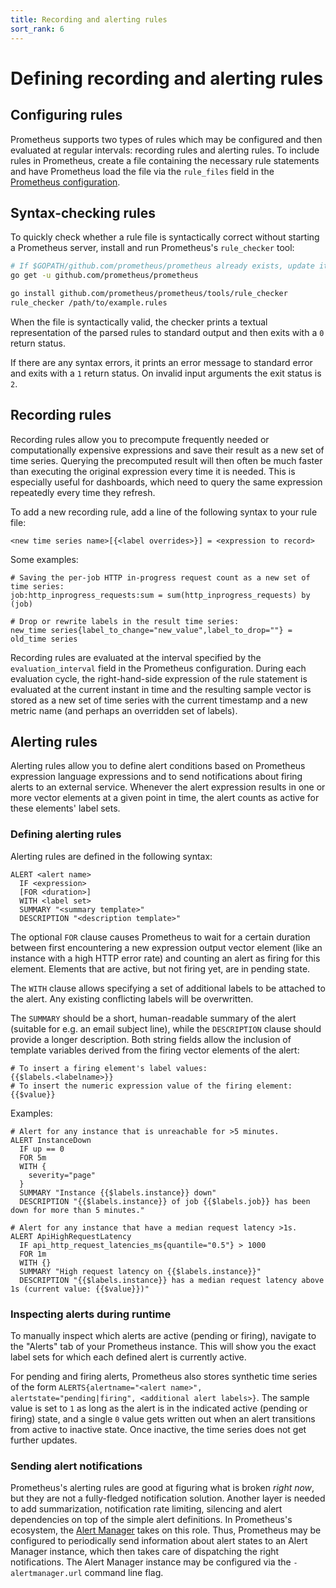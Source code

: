 ```yaml
---
title: Recording and alerting rules
sort_rank: 6
---
```


# Defining recording and alerting rules

## Configuring rules
Prometheus supports two types of rules which may be configured and then
evaluated at regular intervals: recording rules and alerting rules. To include
rules in Prometheus, create a file containing the necessary rule statements and
have Prometheus load the file via the `rule_files` field in the [Prometheus
configuration](https://github.com/prometheus/prometheus/blob/master/config/config.proto).

## Syntax-checking rules
To quickly check whether a rule file is syntactically correct without starting
a Prometheus server, install and run Prometheus's `rule_checker` tool:

```bash
# If $GOPATH/github.com/prometheus/prometheus already exists, update it first:
go get -u github.com/prometheus/prometheus

go install github.com/prometheus/prometheus/tools/rule_checker
rule_checker /path/to/example.rules
```

When the file is syntactically valid, the checker prints a textual
representation of the parsed rules to standard output and then exits with
a `0` return status.

If there are any syntax errors, it prints an error message to standard error
and exits with a `1` return status. On invalid input arguments the exit status
is `2`.

## Recording rules
Recording rules allow you to precompute frequently needed or computationally
expensive expressions and save their result as a new set of time series.
Querying the precomputed result will then often be much faster than executing
the original expression every time it is needed. This is especially useful for
dashboards, which need to query the same expression repeatedly every time they
refresh.

To add a new recording rule, add a line of the following syntax to your rule
file:

    <new time series name>[{<label overrides>}] = <expression to record>

Some examples:

    # Saving the per-job HTTP in-progress request count as a new set of time series:
    job:http_inprogress_requests:sum = sum(http_inprogress_requests) by (job)

    # Drop or rewrite labels in the result time series:
    new_time series{label_to_change="new_value",label_to_drop=""} = old_time series

Recording rules are evaluated at the interval specified by the
`evaluation_interval` field in the Prometheus configuration. During each
evaluation cycle, the right-hand-side expression of the rule statement is
evaluated at the current instant in time and the resulting sample vector is
stored as a new set of time series with the current timestamp and a new metric
name (and perhaps an overridden set of labels).

## Alerting rules
Alerting rules allow you to define alert conditions based on Prometheus
expression language expressions and to send notifications about firing alerts
to an external service. Whenever the alert expression results in one or more
vector elements at a given point in time, the alert counts as active for these
elements' label sets.

### Defining alerting rules
Alerting rules are defined in the following syntax:

    ALERT <alert name>
      IF <expression>
      [FOR <duration>]
      WITH <label set>
      SUMMARY "<summary template>"
      DESCRIPTION "<description template>"

The optional `FOR` clause causes Prometheus to wait for a certain duration
between first encountering a new expression output vector element (like an
instance with a high HTTP error rate) and counting an alert as firing for this
element. Elements that are active, but not firing yet, are in pending state.

The `WITH` clause allows specifying a set of additional labels to be attached
to the alert. Any existing conflicting labels will be overwritten.

The `SUMMARY` should be a short, human-readable summary of the alert (suitable
for e.g. an email subject line), while the `DESCRIPTION` clause should provide
a longer description. Both string fields allow the inclusion of template
variables derived from the firing vector elements of the alert:

    # To insert a firing element's label values:
    {{$labels.<labelname>}}
    # To insert the numeric expression value of the firing element:
    {{$value}}

Examples:

    # Alert for any instance that is unreachable for >5 minutes.
    ALERT InstanceDown
      IF up == 0
      FOR 5m
      WITH {
        severity="page"
      }
      SUMMARY "Instance {{$labels.instance}} down"
      DESCRIPTION "{{$labels.instance}} of job {{$labels.job}} has been down for more than 5 minutes."

    # Alert for any instance that have a median request latency >1s.
    ALERT ApiHighRequestLatency
      IF api_http_request_latencies_ms{quantile="0.5"} > 1000
      FOR 1m
      WITH {}
      SUMMARY "High request latency on {{$labels.instance}}"
      DESCRIPTION "{{$labels.instance}} has a median request latency above 1s (current value: {{$value}})"

### Inspecting alerts during runtime
To manually inspect which alerts are active (pending or firing), navigate to
the "Alerts" tab of your Prometheus instance. This will show you the exact
label sets for which each defined alert is currently active.

For pending and firing alerts, Prometheus also stores synthetic time series of
the form `ALERTS{alertname="<alert name>", alertstate="pending|firing", <additional alert labels>}`.
The sample value is set to `1` as long as the alert is in the indicated active
(pending or firing) state, and a single `0` value gets written out when an alert
transitions from active to inactive state. Once inactive, the time series does
not get further updates.

### Sending alert notifications
Prometheus's alerting rules are good at figuring what is broken *right now*,
but they are not a fully-fledged notification solution. Another layer is needed
to add summarization, notification rate limiting, silencing and alert
dependencies on top of the simple alert definitions. In Prometheus's ecosystem,
the [Alert Manager](https://github.com/prometheus/alertmanager) takes on this
role. Thus, Prometheus may be configured to periodically send information about
alert states to an Alert Manager instance, which then takes care of dispatching
the right notifications. The Alert Manager instance may be configured via the
`-alertmanager.url` command line flag.
